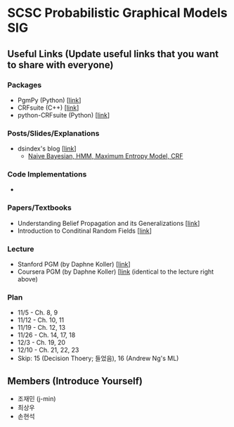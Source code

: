 # SCSC Probabilistic Graphical Models SIG

## Useful Links (Update useful links that you want to share with everyone)

### Packages
- PgmPy (Python) [[link](http://pgmpy.org/)]
- CRFsuite (C++) [[link](http://www.chokkan.org/software/crfsuite/)]
- python-CRFsuite (Python) [[link](https://python-crfsuite.readthedocs.io/en/latest)]

### Posts/Slides/Explanations
- dsindex's blog [[link](http://dsindex.github.io/)]
  - [Naive Bayesian, HMM, Maximum Entropy Model, CRF](https://github.com/dsindex/blog/wiki/%5Bstatistics%5D-Naive-Bayesian,-HMM,-Maximum-Entropy-Model,-CRF)

### Code Implementations
- 

### Papers/Textbooks
- Understanding Belief Propagation and its Generalizations [[link](http://www.merl.com/publications/docs/TR2001-22.pdf)]
- Introduction to Conditinal Random Fields [[link](http://homepages.inf.ed.ac.uk/csutton/publications/crftut-fnt.pdf)]


### Lecture
- Stanford PGM (by Daphne Koller) [[link](https://www.youtube.com/playlist?list=PL50E6E80E8525B59C)]
- Coursera PGM (by Daphne Koller) [[link](https://www.coursera.org/learn/probabilistic-graphical-models/) (identical to the lecture right above)

### Plan
- 11/5  - Ch. 8, 9
- 11/12 - Ch. 10, 11
- 11/19 - Ch. 12, 13
- 11/26 - Ch. 14, 17, 18
- 12/3  - Ch. 19, 20
- 12/10 - Ch. 21, 22, 23
- Skip: 15 (Decision Thoery; 들었음),  16 (Andrew Ng's ML)




## Members (Introduce Yourself)
- 조재민 (j-min)
- 최상우
- 손현석
